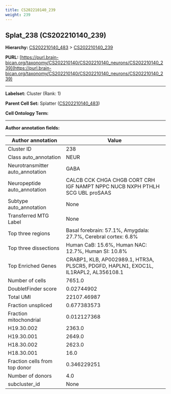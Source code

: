 ```yaml
---
title: CS202210140_239
weight: 239
---
```

## Splat_238 (CS202210140_239)
<b>Hierarchy: </b>
[CS202210140_483](../CS202210140_483) >
[CS202210140_239](../CS202210140_239)

**PURL:** [https://purl.brain-bican.org/taxonomy/CS202210140/CS202210140_neurons/CS202210140_239](https://purl.brain-bican.org/taxonomy/CS202210140/CS202210140_neurons/CS202210140_239)

---


**Labelset:** Cluster (Rank: 1)

**Parent Cell Set:** Splatter ([CS202210140_483](../CS202210140_483))



**Cell Ontology Term:** 

[MARKER GENES.]: #


---

[TRANSFERRED ANNOTATIONS.]: #


[AUTHOR ANNOTATION FIELDS.]: #


**Author annotation fields:**

| Author annotation | Value |
|-------------------|-------|
|Cluster ID|238|
|Class auto_annotation|NEUR|
|Neurotransmitter auto_annotation|GABA|
|Neuropeptide auto_annotation|CALCB CCK CHGA CHGB CORT CRH IGF NAMPT NPPC NUCB NXPH PTHLH SCG UBL proSAAS|
|Subtype auto_annotation|None|
|Transferred MTG Label|None|
|Top three regions|Basal forebrain: 57.1%, Amygdala: 27.7%, Cerebral cortex: 6.8%|
|Top three dissections|Human CaB: 15.6%, Human NAC: 12.7%, Human SI: 10.8%|
|Top Enriched Genes|CRABP1, KLB, AP002989.1, HTR3A, PLSCR5, PDGFD, HAPLN1, EXOC1L, IL1RAPL2, AL356108.1|
|Number of cells|7651.0|
|DoubletFinder score|0.02744902|
|Total UMI|22107.46987|
|Fraction unspliced|0.677383573|
|Fraction mitochondrial|0.012127368|
|H19.30.002|2363.0|
|H19.30.001|2649.0|
|H18.30.002|2623.0|
|H18.30.001|16.0|
|Fraction cells from top donor|0.346229251|
|Number of donors|4.0|
|subcluster_id|None|

